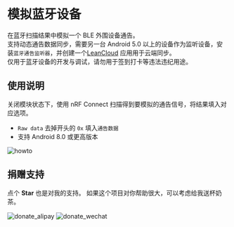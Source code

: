 # 模拟蓝牙设备
在蓝牙扫描结果中模拟一个 BLE 外围设备通告。  
支持动态通告数据同步，需要另一台 Android 5.0 以上的设备作为监听设备，安装`蓝牙通告监听器`，并创建一个[LeanCloud](https://www.leancloud.cn/) 应用用于云端同步。  
仅用于蓝牙设备的开发与调试，请勿用于签到打卡等违法违纪用途。
## 使用说明
关闭模块状态下，使用 nRF Connect 扫描得到要模拟的通告信号，将结果填入对应选项。
* `Raw data` 去掉开头的 `0x` 填入`通告数据`
* 支持 Android 8.0 或更高版本

<img align="center" alt="howto" src="https://raw.githubusercontent.com/Xposed-Modules-Repo/com.ztc1997mockbluetoothdevice/master/img/howto.jpg"/>

## 捐赠支持
点个 **Star** 也是对我的支持。
如果这个项目对你帮助很大，可以考虑给我送杯奶茶。

<img align="center" alt="donate_alipay" src="https://raw.githubusercontent.com/Xposed-Modules-Repo/com.ztc1997mockbluetoothdevice/master/img/donate_alipay.jpg"/>
<img align="center" alt="donate_wechat" src="https://raw.githubusercontent.com/Xposed-Modules-Repo/com.ztc1997mockbluetoothdevice/master/img/donate_wechat.jpg"/>
